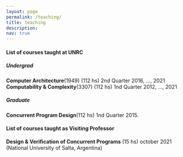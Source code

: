 ```yaml
---
layout: page
permalink: /teaching/
title: teaching
description: 
nav: true
---
```


#### **List of courses taught at UNRC**

##### _Undergrad_
**Computer Architecture**(1949) (112 hs) 2nd Quarter 2016, ..., 2021 <br>
**Computability & Complexity**(3307) (112 hs) 1nd Quarter 2012, ..., 2021 <br>

##### _Graduate_
**Concurrent Program Design**(112 hs) 1nd Quarter 2015. <br>


#### **List of courses taught as Visiting Professor**
**Design & Verification of Concurrent Programs** (15 hs) october 2021 (National University of Salta, Argentina)
